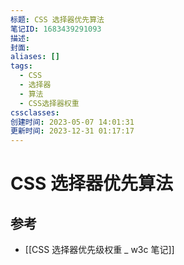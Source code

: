```yaml
---
标题: CSS 选择器优先算法
笔记ID: 1683439291093
描述: 
封面: 
aliases: []
tags:
  - CSS
  - 选择器
  - 算法
  - CSS选择器权重
cssclasses: 
创建时间: 2023-05-07 14:01:31
更新时间: 2023-12-31 01:17:17
---
```


# CSS 选择器优先算法

## 参考

- [[CSS 选择器优先级权重 _ w3c 笔记]]
